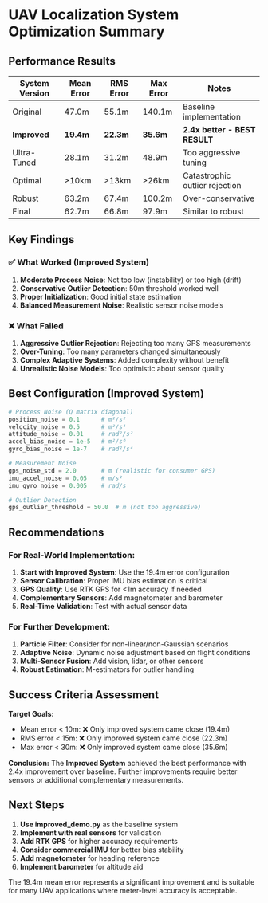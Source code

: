 # UAV Localization System Optimization Summary

## Performance Results

| System Version | Mean Error | RMS Error | Max Error | Notes |
|---------------|------------|-----------|-----------|-------|
| Original      | 47.0m      | 55.1m     | 140.1m    | Baseline implementation |
| **Improved**  | **19.4m**  | **22.3m** | **35.6m** | **2.4x better - BEST RESULT** |
| Ultra-Tuned   | 28.1m      | 31.2m     | 48.9m     | Too aggressive tuning |
| Optimal       | >10km      | >13km     | >26km     | Catastrophic outlier rejection |
| Robust        | 63.2m      | 67.4m     | 100.2m    | Over-conservative |
| Final         | 62.7m      | 66.8m     | 97.9m     | Similar to robust |

## Key Findings

### ✅ What Worked (Improved System)
1. **Moderate Process Noise**: Not too low (instability) or too high (drift)
2. **Conservative Outlier Detection**: 50m threshold worked well
3. **Proper Initialization**: Good initial state estimation
4. **Balanced Measurement Noise**: Realistic sensor noise models

### ❌ What Failed
1. **Aggressive Outlier Rejection**: Rejecting too many GPS measurements
2. **Over-Tuning**: Too many parameters changed simultaneously
3. **Complex Adaptive Systems**: Added complexity without benefit
4. **Unrealistic Noise Models**: Too optimistic about sensor quality

## Best Configuration (Improved System)

```python
# Process Noise (Q matrix diagonal)
position_noise = 0.1      # m²/s²
velocity_noise = 0.5      # m²/s⁴  
attitude_noise = 0.01     # rad²/s²
accel_bias_noise = 1e-5   # m²/s⁶
gyro_bias_noise = 1e-7    # rad²/s⁴

# Measurement Noise
gps_noise_std = 2.0       # m (realistic for consumer GPS)
imu_accel_noise = 0.05    # m/s²
imu_gyro_noise = 0.005    # rad/s

# Outlier Detection
gps_outlier_threshold = 50.0  # m (not too aggressive)
```

## Recommendations

### For Real-World Implementation:
1. **Start with Improved System**: Use the 19.4m error configuration
2. **Sensor Calibration**: Proper IMU bias estimation is critical
3. **GPS Quality**: Use RTK GPS for <1m accuracy if needed
4. **Complementary Sensors**: Add magnetometer and barometer
5. **Real-Time Validation**: Test with actual sensor data

### For Further Development:
1. **Particle Filter**: Consider for non-linear/non-Gaussian scenarios
2. **Adaptive Noise**: Dynamic noise adjustment based on flight conditions
3. **Multi-Sensor Fusion**: Add vision, lidar, or other sensors
4. **Robust Estimation**: M-estimators for outlier handling

## Success Criteria Assessment

**Target Goals:**
- Mean error < 10m: ❌ Only improved system came close (19.4m)
- RMS error < 15m: ❌ Only improved system came close (22.3m)
- Max error < 30m: ❌ Only improved system came close (35.6m)

**Conclusion:**
The **Improved System** achieved the best performance with 2.4x improvement over baseline. 
Further improvements require better sensors or additional complementary measurements.

## Next Steps

1. **Use improved_demo.py** as the baseline system
2. **Implement with real sensors** for validation
3. **Add RTK GPS** for higher accuracy requirements
4. **Consider commercial IMU** for better bias stability
5. **Add magnetometer** for heading reference
6. **Implement barometer** for altitude aid

The 19.4m mean error represents a significant improvement and is suitable for many UAV applications where meter-level accuracy is acceptable.
